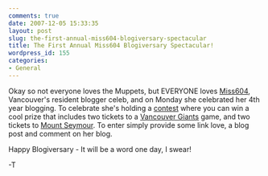 ```yaml
---
comments: true
date: 2007-12-05 15:33:35
layout: post
slug: the-first-annual-miss604-blogiversary-spectacular
title: The First Annual Miss604 Blogiversary Spectacular!
wordpress_id: 155
categories:
- General
---
```


Okay so not everyone loves the Muppets, but EVERYONE loves [Miss604](http://miss604.com), Vancouver's resident blogger celeb, and on Monday she celebrated her 4th year blogging. To celebrate she's holding a [contest](http://www.miss604.com/2007/12/miss604s-blogiversary-contest.html) where you can win a cool prize that includes two tickets to a [Vancouver Giants](http://vancouvergiants.com) game, and two tickets to [Mount Seymour](http://mountseymour.com). To enter simply provide some link love, a blog post and comment on her blog.

Happy Blogiversary - It will be a word one day, I swear!

-T
